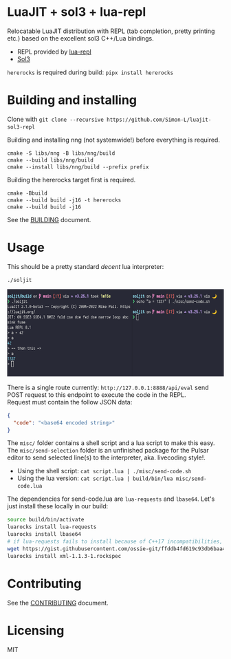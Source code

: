 # LuaJIT + sol3 + lua-repl

Relocatable LuaJIT distribution with REPL (tab completion, pretty printing etc.) based on the excellent sol3 C++/Lua bindings.

* REPL provided by [lua-repl](https://github.com/hoelzro/lua-repl)
* [Sol3](https://github.com/ThePhD/sol2)

`hererocks` is required during build: `pipx install hererocks`

# Building and installing

Clone with `git clone --recursive https://github.com/Simon-L/luajit-sol3-repl`

Building and installing nng (not systemwide!) before everything is required.
```
cmake -S libs/nng -B libs/nng/build
cmake --build libs/nng/build
cmake --install libs/nng/build --prefix prefix
```

Building the hererocks target first is required.
```
cmake -Bbuild
cmake --build build -j16 -t hererocks
cmake --build build -j16
```

See the [BUILDING](BUILDING.md) document.

# Usage

This should be a pretty standard *decent* lua interpreter:
```
./soljit
```

![Example screenshot](./example.png)

There is a single route currently: `http://127.0.0.1:8888/api/eval` send POST request to this endpoint to execute the code in the REPL.  
Request must contain the follow JSON data:
```json
{
  "code": "<base64 encoded string>"
}
```

The `misc/` folder contains a shell script and a lua script to make this easy. The `misc/send-selection` folder is an unfinished package for the Pulsar editor to send selected line(s) to the interpreter, aka. livecoding style!.

- Using the shell script: `cat script.lua | ./misc/send-code.sh`
- Using the lua version: `cat script.lua | build/bin/lua misc/send-code.lua`

The dependencies for send-code.lua are `lua-requests` and `lbase64`. Let's just install these locally in our build:
```bash
source build/bin/activate
luarocks install lua-requests
luarocks install lbase64
# if lua-requests fails to install because of C++17 incompatibilities, run this first and try again:
wget https://gist.githubusercontent.com/ossie-git/ffddb4fd619c93db6baa45b62a65b89b/raw/09cc71a13ed3c7e772e51bba01c0602b1e7504c8/xml-1.1.3-1.rockspec
luarocks install xml-1.1.3-1.rockspec
```


# Contributing

See the [CONTRIBUTING](CONTRIBUTING.md) document.

# Licensing

MIT
